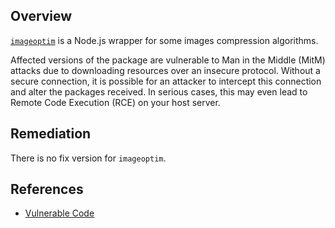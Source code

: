 ## Overview
[`imageoptim`](https://www.npmjs.com/package/imageoptim) is a Node.js wrapper for some images compression algorithms.

Affected versions of the package are vulnerable to Man in the Middle (MitM) attacks due to downloading resources over an insecure protocol. Without a secure connection, it is possible for an attacker to intercept this connection and alter the packages received. In serious cases, this may even lead to Remote Code Execution (RCE) on your host server.

## Remediation
There is no fix version for `imageoptim`.

## References
- [Vulnerable Code](https://github.com/bem-archive/image-optim/blob/aaac321cf4000495ac52214833a905fd4d7ee9e5/env/env-setup#L23)
